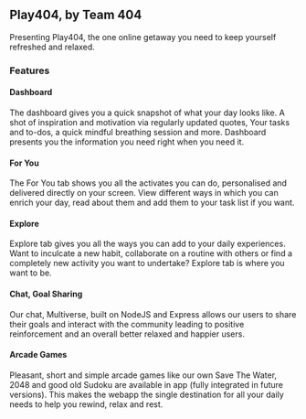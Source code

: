 ## Play404, by Team 404
  
  Presenting Play404, the one online getaway you need to keep yourself refreshed and relaxed.
  
  ### Features
  
  #### Dashboard
  The dashboard gives you a quick snapshot of what your day looks like. A shot of inspiration and motivation via regularly updated quotes, Your tasks and to-dos, a quick mindful breathing session and more. Dashboard presents you the information you need right when you need it.
  
  #### For You
  The For You tab shows you all the activates you can do, personalised and delivered directly on your screen. View different ways in which you can enrich your day, read about them and add them to your task list if you want.
  
  #### Explore
  Explore tab gives you all the ways you can add to your daily experiences. Want to inculcate a new habit, collaborate on a routine with others or find a completely new activity you want to undertake? Explore tab is where you want to be.
  
  #### Chat, Goal Sharing 
  Our chat, Multiverse, built on NodeJS and Express allows our users to share their goals and interact with the community leading to positive reinforcement and an overall better relaxed and happier users.
  
  #### Arcade Games
  Pleasant, short and simple arcade games like our own Save The Water, 2048 and good old Sudoku are available in app (fully integrated in future versions). This makes the webapp the single destination for all your daily needs to help you rewind, relax and rest.
  
  
